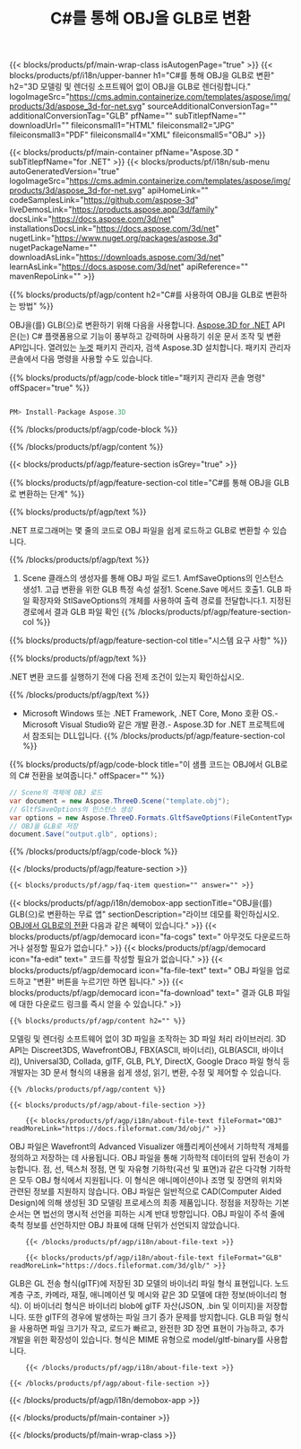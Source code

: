 ﻿---
title: C#를 통해 OBJ을 GLB로 변환 
url: /ko/net/conversion/obj-to-glb/ 
description: OBJ에서 GLB로의 C# 변환을 위한 샘플 코드. VB.NET, Asp.NET 또는 모든 .NET 기반 애플리케이션 내에서 배치 OBJ 파일을 GLB로 변환하는 API 예제 코드를 사용합니다.
---
{{< blocks/products/pf/main-wrap-class isAutogenPage="true" >}}
{{< blocks/products/pf/i18n/upper-banner h1="C#를 통해 OBJ을 GLB로 변환" h2="3D 모델링 및 렌더링 소프트웨어 없이 OBJ을 GLB로 렌더링합니다." logoImageSrc="https://cms.admin.containerize.com/templates/aspose/img/products/3d/aspose_3d-for-net.svg" sourceAdditionalConversionTag="" additionalConversionTag="GLB" pfName="" subTitlepfName="" downloadUrl="" fileiconsmall1="HTML" fileiconsmall2="JPG" fileiconsmall3="PDF" fileiconsmall4="XML" fileiconsmall5="OBJ" >}}

{{< blocks/products/pf/main-container pfName="Aspose.3D " subTitlepfName="for .NET" >}}
{{< blocks/products/pf/i18n/sub-menu autoGeneratedVersion="true" logoImageSrc="https://cms.admin.containerize.com/templates/aspose/img/products/3d/aspose_3d-for-net.svg" apiHomeLink="" codeSamplesLink="https://github.com/aspose-3d" liveDemosLink="https://products.aspose.app/3d/family" docsLink="https://docs.aspose.com/3d/net" installationsDocsLink="https://docs.aspose.com/3d/net" nugetLink="https://www.nuget.org/packages/aspose.3d" nugetPackageName="" downloadAsLink="https://downloads.aspose.com/3d/net" learnAsLink="https://docs.aspose.com/3d/net" apiReference="" mavenRepoLink="" >}}

{{% blocks/products/pf/agp/content h2="C#를 사용하여 OBJ을 GLB로 변환하는 방법" %}}

 OBJ을(를) GLB(으)로 변환하기 위해 다음을 사용합니다.
 [Aspose.3D for .NET](https://products.aspose.com/3d/net) 
 API은(는) C# 플랫폼용으로 기능이 풍부하고 강력하며 사용하기 쉬운 문서 조작 및 변환API입니다. 열려있는
 [누겟](https://www.nuget.org/packages/aspose.3d) 
 패키지 관리자, 검색
 Aspose.3D 
 설치합니다. 패키지 관리자 콘솔에서 다음 명령을 사용할 수도 있습니다.

{{% blocks/products/pf/agp/code-block title="패키지 관리자 콘솔 명령" offSpacer="true" %}}

```cs

PM> Install-Package Aspose.3D


```

{{% /blocks/products/pf/agp/code-block %}}

{{% /blocks/products/pf/agp/content %}}

{{< blocks/products/pf/agp/feature-section isGrey="true" >}}

{{% blocks/products/pf/agp/feature-section-col title="C#를 통해 OBJ을 GLB로 변환하는 단계" %}}

{{% blocks/products/pf/agp/text %}}

 .NET 프로그래머는 몇 줄의 코드로 OBJ 파일을 쉽게 로드하고 GLB로 변환할 수 있습니다.

{{% /blocks/products/pf/agp/text %}}

1. Scene 클래스의 생성자를 통해 OBJ 파일 로드1. AmfSaveOptions의 인스턴스 생성1. 고급 변환을 위한 GLB 특정 속성 설정1. Scene.Save 메서드 호출1. GLB 파일 확장자와 StlSaveOptions의 개체를 사용하여 출력 경로를 전달합니다.1. 지정된 경로에서 결과 GLB 파일 확인
{{% /blocks/products/pf/agp/feature-section-col %}}

{{% blocks/products/pf/agp/feature-section-col title="시스템 요구 사항" %}}

{{% blocks/products/pf/agp/text %}}

 .NET 변환 코드를 실행하기 전에 다음 전제 조건이 있는지 확인하십시오.

{{% /blocks/products/pf/agp/text %}}

- Microsoft Windows 또는 .NET Framework, .NET Core, Mono 호환 OS.- Microsoft Visual Studio와 같은 개발 환경.- Aspose.3D for .NET 프로젝트에서 참조되는 DLL입니다.
{{% /blocks/products/pf/agp/feature-section-col %}}

{{% blocks/products/pf/agp/code-block title="이 샘플 코드는 OBJ에서 GLB로의 C# 전환을 보여줍니다." offSpacer="" %}}

```cs
// Scene의 객체에 OBJ 로드 
var document = new Aspose.ThreeD.Scene("template.obj");
// GltfSaveOptions의 인스턴스 생성 
var options = new Aspose.ThreeD.Formats.GltfSaveOptions(FileContentType.Binary);
// OBJ을 GLB로 저장 
document.Save("output.glb", options); 


```

{{% /blocks/products/pf/agp/code-block %}}

{{< /blocks/products/pf/agp/feature-section >}}

    {{< blocks/products/pf/agp/faq-item question="" answer="" >}}
 

<!-- aboutfile Starts -->

{{< blocks/products/pf/agp/i18n/demobox-app sectionTitle="OBJ을(를) GLB(으)로 변환하는 무료 앱" sectionDescription="라이브 데모를 확인하십시오. [OBJ에서 GLB로의 전환](https://products.aspose.app/3d/conversion/obj-to-glb) 다음과 같은 혜택이 있습니다." >}}
        {{< blocks/products/pf/agp/democard icon="fa-cogs" text=" 아무것도 다운로드하거나 설정할 필요가 없습니다." >}}
        {{< blocks/products/pf/agp/democard icon="fa-edit" text=" 코드를 작성할 필요가 없습니다." >}}
        {{< blocks/products/pf/agp/democard icon="fa-file-text" text=" OBJ 파일을 업로드하고 \"변환\" 버튼을 누르기만 하면 됩니다." >}}
        {{< blocks/products/pf/agp/democard icon="fa-download" text=" 결과 GLB 파일에 대한 다운로드 링크를 즉시 얻을 수 있습니다." >}}

    {{% blocks/products/pf/agp/content h2="" %}}

 모델링 및 렌더링 소프트웨어 없이 3D 파일을 조작하는 3D 파일 처리 라이브러리. 3D API는 Discreet3DS, WavefrontOBJ, FBX(ASCII, 바이너리), GLB(ASCII, 바이너리), Universal3D, Collada, glTF, GLB, PLY, DirectX, Google Draco 파일 형식 등 개발자는 3D 문서 형식의 내용을 쉽게 생성, 읽기, 변환, 수정 및 제어할 수 있습니다.



    {{% /blocks/products/pf/agp/content %}}

    {{< blocks/products/pf/agp/about-file-section >}}

        {{< blocks/products/pf/agp/i18n/about-file-text fileFormat="OBJ" readMoreLink="https://docs.fileformat.com/3d/obj/" >}}
OBJ 파일은 Wavefront의 Advanced Visualizer 애플리케이션에서 기하학적 개체를 정의하고 저장하는 데 사용됩니다. OBJ 파일을 통해 기하학적 데이터의 앞뒤 전송이 가능합니다. 점, 선, 텍스처 정점, 면 및 자유형 기하학(곡선 및 표면)과 같은 다각형 기하학은 모두 OBJ 형식에서 지원됩니다. 이 형식은 애니메이션이나 조명 및 장면의 위치와 관련된 정보를 지원하지 않습니다. OBJ 파일은 일반적으로 CAD(Computer Aided Design)에 의해 생성된 3D 모델링 프로세스의 최종 제품입니다. 정점을 저장하는 기본 순서는 면 법선의 명시적 선언을 피하는 시계 반대 방향입니다. OBJ 파일이 주석 줄에 축척 정보를 선언하지만 OBJ 좌표에 대해 단위가 선언되지 않았습니다.

        {{< /blocks/products/pf/agp/i18n/about-file-text >}}

        {{< blocks/products/pf/agp/i18n/about-file-text fileFormat="GLB" readMoreLink="https://docs.fileformat.com/3d/glb/" >}}
GLB은 GL 전송 형식(glTF)에 저장된 3D 모델의 바이너리 파일 형식 표현입니다. 노드 계층 구조, 카메라, 재질, 애니메이션 및 메시와 같은 3D 모델에 대한 정보(바이너리 형식). 이 바이너리 형식은 바이너리 blob에 glTF 자산(JSON, .bin 및 이미지)을 저장합니다. 또한 glTF의 경우에 발생하는 파일 크기 증가 문제를 방지합니다. GLB 파일 형식을 사용하면 파일 크기가 작고, 로드가 빠르고, 완전한 3D 장면 표현이 가능하고, 추가 개발을 위한 확장성이 있습니다. 형식은 MIME 유형으로 model/gltf-binary를 사용합니다.

        {{< /blocks/products/pf/agp/i18n/about-file-text >}}

    {{< /blocks/products/pf/agp/about-file-section >}}

{{< /blocks/products/pf/agp/i18n/demobox-app >}}

<!-- aboutfile Ends -->



{{< /blocks/products/pf/main-container >}}
    
{{< /blocks/products/pf/main-wrap-class >}}
